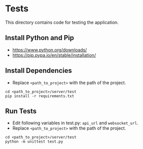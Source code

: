 # Tests
This directory contains code for testing the application.

## Install Python and Pip
- https://www.python.org/downloads/
- https://pip.pypa.io/en/stable/installation/

## Install Dependencies
- Replace `<path_to_project>` with the path of the project.
```
cd <path_to_project>/server/test
pip install -r requirements.txt
```

## Run Tests
- Edit following variables in test.py: `api_url` and `websocket_url`.
- Replace `<path_to_project>` with the path of the project.
```
cd <path_to_project>/server/test
python -m unittest test.py
```
